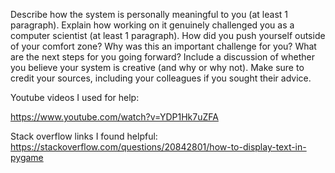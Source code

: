 Describe how the system is personally meaningful to you (at least 1 paragraph).
Explain how working on it genuinely challenged you as a computer scientist (at least 1 paragraph).
How did you push yourself outside of your comfort zone?
Why was this an important challenge for you?
What are the next steps for you going forward?
Include a discussion of whether you believe your system is creative (and why or why not).
Make sure to credit your sources, including your colleagues if you sought their advice.

Youtube videos I used for help:

https://www.youtube.com/watch?v=YDP1Hk7uZFA


Stack overflow links I found helpful:
https://stackoverflow.com/questions/20842801/how-to-display-text-in-pygame